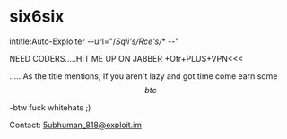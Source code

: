 # six6six
intitle:Auto-Exploiter --url="/**Sqli's*/*Rce's*/** --"

NEED CODERS.....HIT ME UP ON JABBER
+Otr+PLUS+VPN<<<

......As the title mentions, 
If you aren't lazy and got time 
come earn some $$btc$$

-btw fuck whitehats ;)

Contact: 5ubhuman_818@exploit.im
